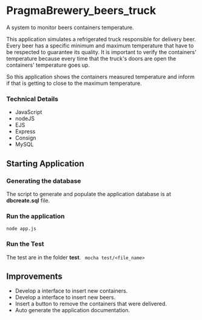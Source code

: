 # PragmaBrewery_beers_truck

A system to monitor beers containers temperature. 

This application simulates a refrigerated truck responsible for delivery beer. Every beer has a specific minimum and maximum temperature that have to be respected to guarantee its quality. It is important to verify the containers' temperature because every time that the truck's doors are open the containers' temperature goes up.

So this application shows the containers measured temperature and inform if that is getting to close to the maximum temperature.

### Technical Details

- JavaScript
- nodeJS
- EJS
- Express
- Consign 
- MySQL

## Starting Application

### Generating the database

The script to generate and populate the application database is at **dbcreate.sql** file.

### Run the application

``` node app.js ```

### Run the Test
The test are in the folder **test**. 
``` mocha test/<file_name>```

## Improvements

- Develop a interface to insert new containers.
- Develop a interface to insert new beers.
- Insert a button to remove the containers that were delivered.
- Auto generate the application documentation.
